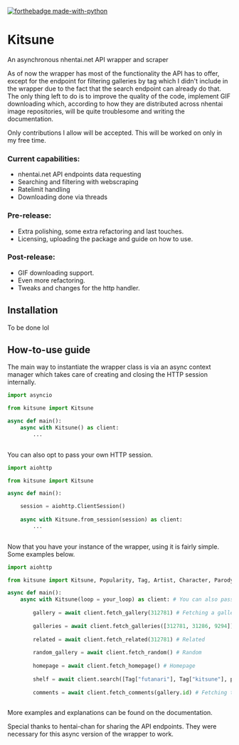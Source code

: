 [![forthebadge made-with-python](http://ForTheBadge.com/images/badges/made-with-python.svg)](https://www.python.org/)
# Kitsune

An asynchronous nhentai.net API wrapper and scraper

As of now the wrapper has most of the functionality the API has to offer, except for the endpoint for filtering galleries by tag which I didn't include in the wrapper due to the fact that the search endpoint can already do that. The only thing left to do is to improve the quality of the code, implement GIF downloading which, according to how they are distributed across nhentai image repositories, will be quite troublesome and writing the documentation. 

Only contributions I allow will be accepted. This will be worked on only in my free time. 

### Current capabilities: 

- nhentai.net API endpoints data requesting 
- Searching and filtering with webscraping
- Ratelimit handling
- Downloading done via threads

### Pre-release: 

- Extra polishing, some extra refactoring and last touches.
- Licensing, uploading the package and guide on how to use.

### Post-release: 
- GIF downloading support.
- Even more refactoring. 
- Tweaks and changes for the http handler.

## Installation

To be done lol

## How-to-use guide

The main way to instantiate the wrapper class is via an async context manager which takes care of creating and closing the HTTP session internally.

```py
import asyncio

from kitsune import Kitsune

async def main():
    async with Kitsune() as client: 
        ...
    
```

You can also opt to pass your own HTTP session.

```py
import aiohttp

from kitsune import Kitsune

async def main():

    session = aiohttp.ClientSession()
    
    async with Kitsune.from_session(session) as client: 
        ...
   
```

Now that you have your instance of the wrapper, using it is fairly simple. Some examples below.

```py
import aiohttp

from kitsune import Kitsune, Popularity, Tag, Artist, Character, Parody, Group 

async def main():
    async with Kitsune(loop = your_loop) as client: # You can also pass your own loop, which will handle the ratelimits  
        
        gallery = await client.fetch_gallery(312781) # Fetching a gallery/doujinshi
        
        galleries = await client.fetch_galleries([312781, 31286, 9294]) # Multiple
        
        related = await client.fetch_related(312781) # Related
        
        random_gallery = await client.fetch_random() # Random
        
        homepage = await client.fetch_homepage() # Homepage
        
        shelf = await client.search([Tag["futanari"], Tag["kitsune"], popularity = Popularity.ALL_TIME) # Searching based on query or filter
        
        comments = await client.fetch_comments(gallery.id) # Fetching the comments from a doujin
   
```
More examples and explanations can be found on the documentation. 

Special thanks to hentai-chan for sharing the API endpoints. They were necessary for this async version of the wrapper to work.
